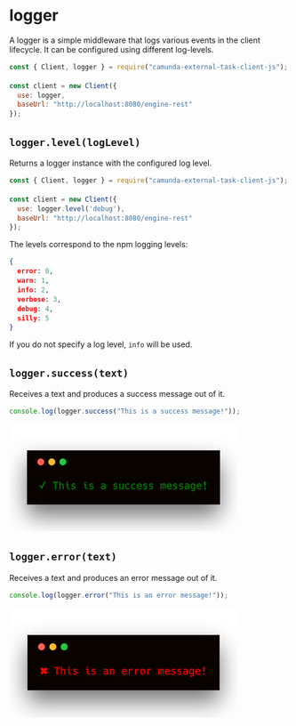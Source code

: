 # logger

A logger is a simple middleware that logs various events in the client lifecycle. It can be configured using different log-levels.

```js
const { Client, logger } = require("camunda-external-task-client-js");

const client = new Client({
  use: logger,
  baseUrl: "http://localhost:8080/engine-rest"
});
```

## `logger.level(logLevel)`
Returns a logger instance with the configured log level.
```js
const { Client, logger } = require("camunda-external-task-client-js");

const client = new Client({
  use: logger.level('debug'),
  baseUrl: "http://localhost:8080/engine-rest"
});
```

The levels correspond to the npm logging levels:

```JSON
{
  error: 0,
  warn: 1,
  info: 2,
  verbose: 3,
  debug: 4,
  silly: 5
}
```

If you do not specify a log level, `info` will be used.


## `logger.success(text)`

Receives a text and produces a success message out of it.

```js
console.log(logger.success("This is a success message!"));
```

![logger.success](./logger-success.png)



## `logger.error(text)`
Receives a text and produces an error message out of it.

```js
console.log(logger.error("This is an error message!"));
```

![logger.error](./logger-error.png)
